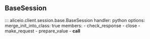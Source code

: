 ## BaseSession

::: aliceio.client.session.base.BaseSession
    handler: python
    options:
      merge_init_into_class: true
      members:
        - check_response
        - close
        - make_request
        - prepare_value
        - __call__
